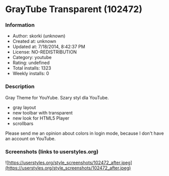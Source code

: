 # GrayTube Transparent (102472)

### Information
- Author: skorki (unknown)
- Created at: unknown
- Updated at: 7/18/2014, 8:42:37 PM
- License: NO-REDISTRIBUTION
- Category: youtube
- Rating: undefined
- Total installs: 1323
- Weekly installs: 0


### Description
Gray Theme for YouYube. Szary styl dla YouTube.
- gray layout 
- new toolbar with transparent
- new look for HTML5 Player 
- scrollbars

Please send me an opinion about colors in login mode, because I don't have an account on YouTube.


### Screenshots (links to userstyles.org)
![https://userstyles.org/style_screenshots/102472_after.jpeg](https://userstyles.org/style_screenshots/102472_after.jpeg)


